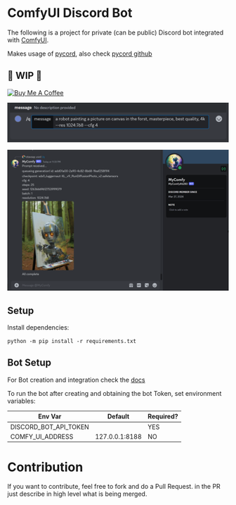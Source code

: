 # ComfyUI Discord Bot

The following is a project for private (can be public) Discord bot integrated with [ComfyUI](https://github.com/comfyanonymous/ComfyUI).

Makes usage of [pycord](https://guide.pycord.dev/installation), also check [pycord github](https://github.com/Pycord-Development/pycord/)

## 🚦 WIP 🚦

<a href="https://www.buymeacoffee.com/stavsapq" target="_blank"><img src="https://cdn.buymeacoffee.com/buttons/default-orange.png" alt="Buy Me A Coffee" height="30" width="150"></a>

![pic](.meta/prompt.png)

![pic](.meta/screenshot.png)

## Setup

Install dependencies:

```shell
python -m pip install -r requirements.txt
```

## Bot Setup

For Bot creation and integration check the [docs](Docs/BotSetup.md)

To run the bot after creating and obtaining the bot Token, set environment variables:


| Env Var | Default | Required? |
|---------|---------|-----------|
| DISCORD_BOT_API_TOKEN  |     | YES       |
| COMFY_UI_ADDRESS | 127.0.0.1:8188    | NO        |

# Contribution

If you want to contribute, feel free to fork and do a Pull Request. in the PR just describe in high level what is being merged.